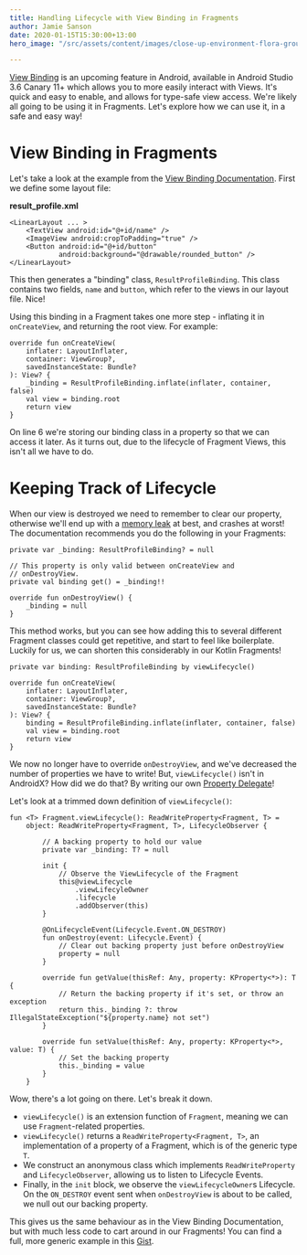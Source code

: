 ```yaml
---
title: Handling Lifecycle with View Binding in Fragments
author: Jamie Sanson
date: 2020-01-15T15:30:00+13:00
hero_image: "/src/assets/content/images/close-up-environment-flora-ground-1151418.jpg"

---
```

[View Binding](https://developer.android.com/topic/libraries/view-binding "View Binding Documentation") is an upcoming feature in Android, available in Android Studio 3.6 Canary 11+ which allows you to more easily interact with Views. It's quick and easy to enable, and allows for type-safe view access. We're likely all going to be using it in Fragments. Let's explore how we can use it, in a safe and easy way!

# View Binding in Fragments

Let's take a look at the example from the [View Binding Documentation](https://developer.android.com/topic/libraries/view-binding#usage). First we define some layout file:

**result_profile.xml**

    <LinearLayout ... >   
        <TextView android:id="@+id/name" />    
        <ImageView android:cropToPadding="true" />    
        <Button android:id="@+id/button"        
                android:background="@drawable/rounded_button" />
    </LinearLayout>

This then generates a "binding" class, `ResultProfileBinding`. This class contains two fields, `name` and `button`, which refer to the views in our layout file. Nice!

Using this binding in a Fragment takes one more step - inflating it in `onCreateView`, and returning the root view. For example:

    override fun onCreateView(
        inflater: LayoutInflater,
        container: ViewGroup?,
        savedInstanceState: Bundle?
    ): View? {
        _binding = ResultProfileBinding.inflate(inflater, container, false)
        val view = binding.root
        return view
    }

On line 6 we're storing our binding class in a property so that we can access it later. As it turns out, due to the lifecycle of Fragment Views, this isn't all we have to do. 

# Keeping Track of Lifecycle

When our view is destroyed we need to remember to clear our property, otherwise we'll end up with a [memory leak](https://en.wikipedia.org/wiki/Memory_leak) at best, and crashes at worst! The documentation recommends you do the following in your Fragments:

    private var _binding: ResultProfileBinding? = null
    
    // This property is only valid between onCreateView and
    // onDestroyView.
    private val binding get() = _binding!!
    
    override fun onDestroyView() {
        _binding = null
    }

This method works, but you can see how adding this to several different Fragment classes could get repetitive, and start to feel like boilerplate. Luckily for us, we can shorten this considerably in our Kotlin Fragments!

    private var binding: ResultProfileBinding by viewLifecycle()
    
    override fun onCreateView(
        inflater: LayoutInflater,
        container: ViewGroup?,
        savedInstanceState: Bundle?
    ): View? {
        binding = ResultProfileBinding.inflate(inflater, container, false)
        val view = binding.root
        return view
    }

We now no longer have to override `onDestroyView`, and we've decreased the number of properties we have to write! But, `viewLifecycle()` isn't in AndroidX? How did we do that? By writing our own [Property Delegate](https://jamie.sanson.dev/blog/handing-the-reins-to-kotlin-delegates-part-1-what-and-why/)!

Let's look at a trimmed down definition of `viewLifecycle()`:

    fun <T> Fragment.viewLifecycle(): ReadWriteProperty<Fragment, T> = 
        object: ReadWriteProperty<Fragment, T>, LifecycleObserver {
        
            // A backing property to hold our value
        	private var _binding: T? = null
    
            init {
                // Observe the ViewLifecycle of the Fragment
                this@viewLifecycle
                    .viewLifecyleOwner
                    .lifecycle
                    .addObserver(this)
            }
    
            @OnLifecycleEvent(Lifecycle.Event.ON_DESTROY)
            fun onDestroy(event: Lifecycle.Event) {
                // Clear out backing property just before onDestroyView
            	property = null
            }
    
            override fun getValue(thisRef: Any, property: KProperty<*>): T {
                // Return the backing property if it's set, or throw an exception
                return this._binding ?: throw IllegalStateException("${property.name} not set")
            }
    
            override fun setValue(thisRef: Any, property: KProperty<*>, value: T) {
                // Set the backing property
                this._binding = value
            }
        }

Wow, there's a lot going on there. Let's break it down.

* `viewLifecycle()` is an extension function of `Fragment`, meaning we can use `Fragment`-related properties.
* `viewLifecycle()` returns a `ReadWriteProperty<Fragment, T>`, an implementation of a property of a Fragment, which is of the generic type `T`.
* We construct an anonymous class which implements `ReadWriteProperty` and `LifecycleObserver`, allowing us to listen to Lifecycle Events.
* Finally, in the `init` block, we observe the `viewLifecycleOwner`s Lifecycle. On the `ON_DESTROY` event sent when `onDestroyView` is about to be called, we null out our backing property. 

This gives us the same behaviour as in the View Binding Documentation, but with much less code to cart around in our Fragments! You can find a full, more generic example in this [Gist](https://gist.github.com/jamiesanson/d1a3ed0910cd605e928572ce245bafc4).